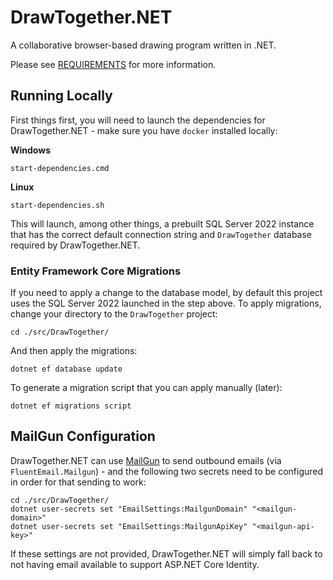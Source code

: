 # DrawTogether.NET

A collaborative browser-based drawing program written in .NET.

Please see [REQUIREMENTS](docs/requirements.md) for more information.

## Running Locally

First things first, you will need to launch the dependencies for DrawTogether.NET - make sure you have `docker` installed locally:

**Windows**

```shell
start-dependencies.cmd
```

**Linux**

```shell
start-dependencies.sh
```

This will launch, among other things, a prebuilt SQL Server 2022 instance that has the correct default connection string and `DrawTogether` database required by DrawTogether.NET.

### Entity Framework Core Migrations

If you need to apply a change to the database model, by default this project uses the SQL Server 2022 launched in the step above. To apply migrations, change your directory to the `DrawTogether` project:

```shell
cd ./src/DrawTogether/
```

And then apply the migrations:

```shell
dotnet ef database update
```

To generate a migration script that you can apply manually (later):

```shell
dotnet ef migrations script
```

## MailGun Configuration

DrawTogether.NET can use [MailGun](https://mailgun.com/) to send outbound emails (via `FluentEmail.Mailgun`) - and the following two secrets need to be configured in order for that sending to work:

```shell
cd ./src/DrawTogether/
dotnet user-secrets set "EmailSettings:MailgunDomain" "<mailgun-domain>"
dotnet user-secrets set "EmailSettings:MailgunApiKey" "<mailgun-api-key>"
```

If these settings are not provided, DrawTogether.NET will simply fall back to not having email available to support ASP.NET Core Identity.
